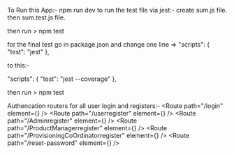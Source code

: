 To Run this App:- npm run dev
to run the test file via jest:- 
create sum.js file.
then sum.test.js file.

then run > npm test

for the final test go in package.json and change one line => 
"scripts": {
    "test": "jest"
  },

to this:-

 "scripts": {
    "test": "jest --coverage"
  },

then run > npm test


Authencation routers for all user login and registers:-
          <Route path="/login" element={<Login />} />
          <Route path="/userregister" element={<UserRegister />} />
          <Route path="/Adminregister" element={<AdminRegister />} />
          <Route path="/ProductManagerregister" element={<ProductManagerRegister />} />
          <Route path="/ProvisioningCoOrdinatorregister" element={<ProvisioningCoOrdinatorRegister />} />
          <Route path="/reset-password" element={<ResetPassword />} />